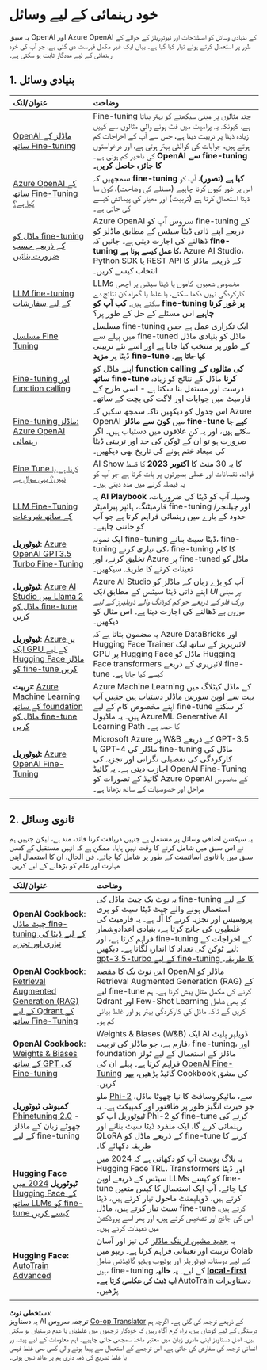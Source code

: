 <!--
CO_OP_TRANSLATOR_METADATA:
{
  "original_hash": "c2f423d1402f71ca3869ec135bb77d16",
  "translation_date": "2025-07-09T17:55:16+00:00",
  "source_file": "18-fine-tuning/RESOURCES.md",
  "language_code": "ur"
}
-->
# خود رہنمائی کے لیے وسائل

یہ سبق OpenAI اور Azure OpenAI کے بنیادی وسائل کو اصطلاحات اور ٹیوٹوریلز کے حوالے کے طور پر استعمال کرتے ہوئے تیار کیا گیا ہے۔ یہاں ایک غیر مکمل فہرست دی گئی ہے، جو آپ کی خود رہنمائی کے لیے مددگار ثابت ہو سکتی ہے۔

## 1. بنیادی وسائل

| عنوان/لنک                                                                                                                                                                                                                   | وضاحت                                                                                                                                                                                                                                                                                                                   |
| :--------------------------------------------------------------------------------------------------------------------------------------------------------------------------------------------------------------------------- | :---------------------------------------------------------------------------------------------------------------------------------------------------------------------------------------------------------------------------------------------------------------------------------------------------------------------------- |
| [OpenAI ماڈلز کے ساتھ Fine-tuning](https://platform.openai.com/docs/guides/fine-tuning?WT.mc_id=academic-105485-koreyst)                                                                                                       | Fine-tuning چند مثالوں پر مبنی سیکھنے کو بہتر بناتا ہے، کیونکہ یہ پرامپٹ میں فٹ ہونے والی مثالوں سے کہیں زیادہ ڈیٹا پر تربیت دیتا ہے، جس سے آپ کے اخراجات کم ہوتے ہیں، جوابات کی کوالٹی بہتر ہوتی ہے، اور درخواستوں کی تاخیر کم ہوتی ہے۔ **OpenAI سے fine-tuning کا جائزہ حاصل کریں۔**                                                                                    |
| [Azure OpenAI کے ساتھ Fine-Tuning کیا ہے؟](https://learn.microsoft.com/azure/ai-services/openai/concepts/fine-tuning-considerations#what-is-fine-tuning-with-azure-openai?WT.mc_id=academic-105485-koreyst)                   | سمجھیں کہ **fine-tuning کیا ہے (تصور)**، آپ کو اس پر غور کیوں کرنا چاہیے (مسئلے کی وضاحت)، کون سا ڈیٹا استعمال کرنا ہے (تربیت) اور معیار کی پیمائش کیسے کی جاتی ہے۔                                                                                                                                                                           |
| [ماڈل کو fine-tuning کے ذریعے حسب ضرورت بنائیں](https://learn.microsoft.com/azure/ai-services/openai/how-to/fine-tuning?tabs=turbo%2Cpython&pivots=programming-language-studio#continuous-fine-tuning?WT.mc_id=academic-105485-koreyst) | Azure OpenAI سروس آپ کو fine-tuning کے ذریعے اپنے ذاتی ڈیٹا سیٹس کے مطابق ماڈلز کو ڈھالنے کی اجازت دیتی ہے۔ جانیں کہ **fine-tuning کا عمل کیسے ہوتا ہے**، Azure AI Studio، Python SDK یا REST API کے ذریعے ماڈلز کا انتخاب کیسے کریں۔                                                                                                                                |
| [LLM fine-tuning کے لیے سفارشات](https://learn.microsoft.com/ai/playbook/technology-guidance/generative-ai/working-with-llms/fine-tuning-recommend?WT.mc_id=academic-105485-koreyst)                                    | LLMs مخصوص شعبوں، کاموں یا ڈیٹا سیٹس پر اچھی کارکردگی نہیں دکھا سکتے، یا غلط یا گمراہ کن نتائج دے سکتے ہیں۔ **کب آپ کو fine-tuning پر غور کرنا چاہیے** اس مسئلے کے حل کے طور پر؟                                                                                                                                  |
| [مسلسل Fine Tuning](https://learn.microsoft.com/azure/ai-services/openai/how-to/fine-tuning?tabs=turbo%2Cpython&pivots=programming-language-studio#continuous-fine-tuning?WT.mc_id=academic-105485-koreyst)             | مسلسل fine-tuning ایک تکراری عمل ہے جس میں پہلے سے fine-tuned ماڈل کو بنیادی ماڈل کے طور پر منتخب کیا جاتا ہے اور اسے نئے تربیتی ڈیٹا پر **مزید fine-tune کیا جاتا ہے**۔                                                                                                                                                     |
| [Fine-tuning اور function calling](https://learn.microsoft.com/azure/ai-services/openai/how-to/fine-tuning-functions?WT.mc_id=academic-105485-koreyst)                                                                       | اپنے ماڈل کو **function calling کی مثالوں کے ساتھ fine-tune کرنا** ماڈل کے نتائج کو زیادہ درست اور مستقل بنا سکتا ہے - اسی طرح کے فارمیٹ میں جوابات اور لاگت کی بچت کے ساتھ۔                                                                                                                                        |
| [Fine-tuning ماڈلز: Azure OpenAI رہنمائی](https://learn.microsoft.com/azure/ai-services/openai/concepts/models#fine-tuning-models?WT.mc_id=academic-105485-koreyst)                                                        | اس جدول کو دیکھیں تاکہ سمجھ سکیں کہ Azure OpenAI میں **کون سے ماڈلز fine-tune کیے جا سکتے ہیں**، اور یہ کن علاقوں میں دستیاب ہیں۔ اگر ضرورت ہو تو ان کے ٹوکن کی حد اور تربیتی ڈیٹا کی میعاد ختم ہونے کی تاریخ بھی دیکھیں۔                                                                                                                            |
| [Fine Tune کرنا ہے یا نہیں؟ یہی سوال ہے](https://learn.microsoft.com/shows/ai-show/to-fine-tune-or-not-fine-tune-that-is-the-question?WT.mc_id=academic-105485-koreyst)                                      | AI Show کا یہ 30 منٹ کا **اکتوبر 2023** کا قسط فوائد، نقصانات اور عملی بصیرتوں پر بات کرتا ہے جو آپ کو یہ فیصلہ کرنے میں مدد دیتی ہیں۔                                                                                                                                                                                        |
| [LLM Fine-Tuning کے ساتھ شروعات](https://learn.microsoft.com/ai/playbook/technology-guidance/generative-ai/working-with-llms/fine-tuning-recommend?WT.mc_id=academic-105485-koreyst)                                             | یہ **AI Playbook** وسیلہ آپ کو ڈیٹا کی ضروریات، فارمیٹنگ، ہائپر پیرامیٹر fine-tuning اور چیلنجز/حدود کے بارے میں رہنمائی فراہم کرتا ہے جو آپ کو جاننی چاہیے۔                                                                                                                                                                         |
| **ٹیوٹوریل**: [Azure OpenAI GPT3.5 Turbo Fine-Tuning](https://learn.microsoft.com/azure/ai-services/openai/tutorials/fine-tune?tabs=python%2Ccommand-line?WT.mc_id=academic-105485-koreyst)                                  | ایک نمونہ fine-tuning ڈیٹا سیٹ بنانے، fine-tuning کی تیاری کرنے، fine-tuning کا کام تخلیق کرنے، اور Azure پر fine-tuned ماڈل کو تعینات کرنے کا طریقہ سیکھیں۔                                                                                                                                                                                    |
| **ٹیوٹوریل**: [Azure AI Studio میں Llama 2 ماڈل کو fine-tune کریں](https://learn.microsoft.com/azure/ai-studio/how-to/fine-tune-model-llama?WT.mc_id=academic-105485-koreyst)                                                      | Azure AI Studio آپ کو بڑے زبان کے ماڈلز کو اپنے ذاتی ڈیٹا سیٹس کے مطابق _ایک UI پر مبنی ورک فلو کے ذریعے جو کم کوڈنگ والے ڈویلپرز کے لیے موزوں ہے_ ڈھالنے کی اجازت دیتا ہے۔ اس مثال کو دیکھیں۔                                                                                                                                                               |
| **ٹیوٹوریل**: [Azure پر ایک GPU کے لیے Hugging Face ماڈلز کو fine-tune کریں](https://learn.microsoft.com/azure/databricks/machine-learning/train-model/huggingface/fine-tune-model?WT.mc_id=academic-105485-koreyst)               | یہ مضمون بتاتا ہے کہ Azure DataBricks اور Hugging Face Trainer لائبریریز کے ساتھ ایک GPU پر Hugging Face ماڈل کو Hugging Face transformers لائبریری کے ذریعے fine-tune کیسے کیا جاتا ہے۔                                                                                                                                                |
| **تربیت:** [Azure Machine Learning کے ساتھ foundation ماڈل کو fine-tune کریں](https://learn.microsoft.com/training/modules/finetune-foundation-model-with-azure-machine-learning/?WT.mc_id=academic-105485-koreyst)         | Azure Machine Learning کے ماڈل کیٹلاگ میں بہت سے اوپن سورس ماڈلز دستیاب ہیں جنہیں آپ اپنے مخصوص کام کے لیے fine-tune کر سکتے ہیں۔ یہ ماڈیول AzureML Generative AI Learning Path کا حصہ ہے۔                                                                                                                                 |
| **ٹیوٹوریل:** [Azure OpenAI Fine-Tuning](https://docs.wandb.ai/guides/integrations/azure-openai-fine-tuning?WT.mc_id=academic-105485-koreyst)                                                                                | Microsoft Azure پر W&B کے ذریعے GPT-3.5 یا GPT-4 ماڈلز کی fine-tuning ماڈل کی کارکردگی کی تفصیلی نگرانی اور تجزیہ کی اجازت دیتی ہے۔ یہ گائیڈ OpenAI Fine-Tuning گائیڈ کے تصورات کو Azure OpenAI کے مخصوص مراحل اور خصوصیات کے ساتھ بڑھاتا ہے۔                                                                         |
|                                                                                                                                                                                                                              |                                                                                                                                                                                                                                                                                                                               |

## 2. ثانوی وسائل

یہ سیکشن اضافی وسائل پر مشتمل ہے جنہیں دریافت کرنا فائدہ مند ہے، لیکن جنہیں ہم نے اس سبق میں شامل کرنے کا وقت نہیں پایا۔ ممکن ہے کہ انہیں مستقبل کے کسی سبق میں یا ثانوی اسائنمنٹ کے طور پر شامل کیا جائے۔ فی الحال، ان کا استعمال اپنی مہارت اور علم کو بڑھانے کے لیے کریں۔

| عنوان/لنک                                                                                                                                                                                                            | وضاحت                                                                                                                                                                                                                                                                                                                                                                                                                                                                                                                 |
| :-------------------------------------------------------------------------------------------------------------------------------------------------------------------------------------------------------------------- | :-------------------------------------------------------------------------------------------------------------------------------------------------------------------------------------------------------------------------------------------------------------------------------------------------------------------------------------------------------------------------------------------------------------------------------------------------------------------------------------------------------------------------- |
| **OpenAI Cookbook**: [چیٹ ماڈل fine-tuning کے لیے ڈیٹا کی تیاری اور تجزیہ](https://cookbook.openai.com/examples/chat_finetuning_data_prep?WT.mc_id=academic-105485-koreyst)                                      | یہ نوٹ بک چیٹ ماڈل کی fine-tuning کے لیے استعمال ہونے والے چیٹ ڈیٹا سیٹ کو پری پروسیس اور تجزیہ کرنے کا آلہ ہے۔ یہ فارمیٹ کی غلطیوں کی جانچ کرتا ہے، بنیادی اعدادوشمار فراہم کرتا ہے، اور fine-tuning کے اخراجات کے لیے ٹوکن کی تعداد کا اندازہ لگاتا ہے۔ دیکھیں: [gpt-3.5-turbo کے لیے fine-tuning کا طریقہ](https://platform.openai.com/docs/guides/fine-tuning?WT.mc_id=academic-105485-koreyst)۔                                                                                                                                                                   |
| **OpenAI Cookbook**: [Retrieval Augmented Generation (RAG) کے لیے Qdrant کے ساتھ Fine-Tuning](https://cookbook.openai.com/examples/fine-tuned_qa/ft_retrieval_augmented_generation_qdrant?WT.mc_id=academic-105485-koreyst) | اس نوٹ بک کا مقصد OpenAI ماڈلز کو Retrieval Augmented Generation (RAG) کے لیے fine-tune کرنے کی مکمل مثال پیش کرنا ہے۔ ہم Qdrant اور Few-Shot Learning کو بھی شامل کریں گے تاکہ ماڈل کی کارکردگی بہتر ہو اور غلط بیانی کم ہو۔                                                                                                                                                                                                                                                                |
| **OpenAI Cookbook**: [Weights & Biases کے ساتھ GPT کی Fine-tuning](https://cookbook.openai.com/examples/third_party/gpt_finetuning_with_wandb?WT.mc_id=academic-105485-koreyst)                                             | Weights & Biases (W&B) ایک AI ڈویلپر پلیٹ فارم ہے، جو ماڈلز کی تربیت، fine-tuning، اور foundation ماڈلز کے استعمال کے لیے ٹولز فراہم کرتا ہے۔ پہلے ان کی [OpenAI Fine-Tuning](https://docs.wandb.ai/guides/integrations/openai-fine-tuning/?WT.mc_id=academic-105485-koreyst) گائیڈ پڑھیں، پھر Cookbook کی مشق کریں۔                                                                                                                                                                                                                  |
| **کمیونٹی ٹیوٹوریل** [Phinetuning 2.0](https://huggingface.co/blog/g-ronimo/phinetuning?WT.mc_id=academic-105485-koreyst) - چھوٹے زبان کے ماڈلز کے لیے fine-tuning                                                   | ملو [Phi-2](https://www.microsoft.com/research/blog/phi-2-the-surprising-power-of-small-language-models/?WT.mc_id=academic-105485-koreyst) سے، مائیکروسافٹ کا نیا چھوٹا ماڈل، جو حیرت انگیز طور پر طاقتور اور کمپیکٹ ہے۔ یہ ٹیوٹوریل آپ کو Phi-2 کو fine-tune کرنے کی رہنمائی کرے گا، ایک منفرد ڈیٹا سیٹ بنانے اور QLoRA کے ذریعے ماڈل کو fine-tune کرنے کا طریقہ دکھائے گا۔                                                                                                                                                                       |
| **Hugging Face ٹیوٹوریل** [2024 میں Hugging Face کے ساتھ LLMs کو fine-tune کیسے کریں](https://www.philschmid.de/fine-tune-llms-in-2024-with-trl?WT.mc_id=academic-105485-koreyst)                                               | یہ بلاگ پوسٹ آپ کو دکھاتی ہے کہ 2024 میں Hugging Face TRL، Transformers اور ڈیٹا سیٹس کے ذریعے اوپن LLMs کو کیسے fine-tune کیا جائے۔ آپ ایک استعمال کا کیس متعین کرتے ہیں، ڈویلپمنٹ ماحول تیار کرتے ہیں، ڈیٹا سیٹ تیار کرتے ہیں، ماڈل fine-tune کرتے ہیں، اس کی جانچ اور تشخیص کرتے ہیں، اور پھر اسے پروڈکشن میں تعینات کرتے ہیں۔                                                                                                                                                                                                                                                                |
| **Hugging Face:** [AutoTrain Advanced](https://github.com/huggingface/autotrain-advanced?WT.mc_id=academic-105485-koreyst)                                                                                            | یہ [جدید مشین لرننگ ماڈلز](https://twitter.com/abhi1thakur/status/1755167674894557291?WT.mc_id=academic-105485-koreyst) کی تیز اور آسان تربیت اور تعیناتی فراہم کرتا ہے۔ ریپو میں Colab کے لیے دوستانہ ٹیوٹوریلز اور یوٹیوب ویڈیو گائیڈنس شامل ہیں، fine-tuning کے لیے۔ **یہ حالیہ [local-first](https://twitter.com/abhi1thakur/status/1750828141805777057?WT.mc_id=academic-105485-koreyst) اپ ڈیٹ کی عکاسی کرتا ہے۔** [AutoTrain دستاویزات](https://huggingface.co/autotrain?WT.mc_id=academic-105485-koreyst) پڑھیں۔ |
|                                                                                                                                                                                                                       |                                                                                                                                                                                                                                                                                                                                                                                                                                                                                                                             |

**دستخطی نوٹ**:  
یہ دستاویز AI ترجمہ سروس [Co-op Translator](https://github.com/Azure/co-op-translator) کے ذریعے ترجمہ کی گئی ہے۔ اگرچہ ہم درستگی کے لیے کوشاں ہیں، براہ کرم آگاہ رہیں کہ خودکار ترجموں میں غلطیاں یا عدم درستیاں ہو سکتی ہیں۔ اصل دستاویز اپنی مادری زبان میں معتبر ماخذ سمجھی جانی چاہیے۔ اہم معلومات کے لیے پیشہ ور انسانی ترجمہ کی سفارش کی جاتی ہے۔ اس ترجمے کے استعمال سے پیدا ہونے والی کسی بھی غلط فہمی یا غلط تشریح کی ذمہ داری ہم پر عائد نہیں ہوتی۔